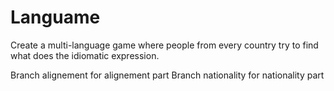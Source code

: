 # Languame

Create a multi-language game where people from every country try to find what does the idiomatic expression.

Branch alignement for alignement part
Branch nationality for nationality part
